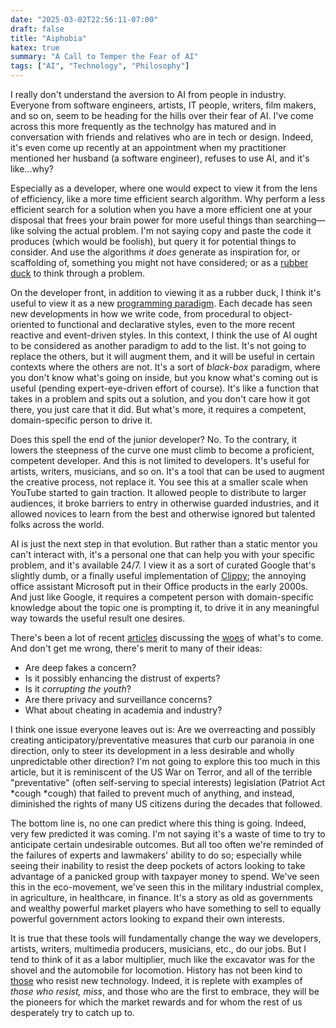 ```yaml
---
date: "2025-03-02T22:56:11-07:00"
draft: false
title: "Aiphobia"
katex: true
summary: "A Call to Temper the Fear of AI"
tags: ["AI", "Technology", "Philosophy"]
---
```


I really don't understand the aversion to AI from people in industry. Everyone from software engineers, artists, IT people, writers, film makers, and so on, seem to be heading for the hills over their fear of AI. I've come across this more frequently as the technolgy has matured and in conversation with friends and relatives who are in tech or design. Indeed, it's even come up recently at an appointment when my practitioner mentioned her husband (a software engineer), refuses to use AI, and it's like...why?

Especially as a developer, where one would expect to view it from the lens of efficiency, like a more time efficient search algorithm. Why perform a less efficient search for a solution when you have a more efficient one at your disposal that frees your brain power for more useful things than searching—like solving the actual problem. I'm not saying copy and paste the code it produces (which would be foolish), but query it for potential things to consider. And use the algorithms *it does* generate as inspiration for, or scaffolding of, something you might not have considered; or as a [rubber duck](https://en.wikipedia.org/wiki/Rubber_duck_debugging) to think through a problem.

On the developer front, in addition to viewing it as a rubber duck, I think it's useful to view it as a new [programming paradigm](https://en.wikipedia.org/wiki/Programming_paradigm). Each decade has seen new developments in how we write code, from procedural to object-oriented to functional and declarative styles, even to the more recent reactive and event-driven styles. In this context, I think the use of AI ought to be considered as another paradigm to add to the list. It's not going to replace the others, but it will augment them, and it will be useful in certain contexts where the others are not. It's a sort of *black-box* paradigm, where you don't know what's going on inside, but you know what's coming out is useful (pending expert-eye-driven effort of course). It's like a function that takes in a problem and spits out a solution, and you don't care how it got there, you just care that it did. But what's more, it requires a competent, domain-specific person to drive it.

Does this spell the end of the junior developer? No. To the contrary, it lowers the steepness of the curve one must climb to become a proficient, competent developer. And this is not limited to developers. It's useful for artists, writers, musicians, and so on. It's a tool that can be used to augment the creative process, not replace it. You see this at a smaller scale when YouTube started to gain traction. It allowed people to distribute to larger audiences, it broke barriers to entry in otherwise guarded industries, and it allowed novices to learn from the best and otherwise ignored but talented folks across the world. 

AI is just the next step in that evolution. But rather than a static mentor you can't interact with, it's a personal one that can help you with your specific problem, and it's available 24/7. I view it as a sort of curated Google that's slightly dumb, or a finally useful implementation of [Clippy](https://en.wikipedia.org/wiki/Office_Assistant); the annoying office assistant Microsoft put in their Office products in the early 2000s. And just like Google, it requires a competent person with domain-specific knowledge about the topic one is prompting it, to drive it in any meaningful way towards the useful result one desires.

There's been a lot of recent [articles](https://ghuntley.com/screwed/) discussing the [woes](https://www.abc.net.au/news/2025-03-02/ai-and-our-technological-future/104305614) of what's to come. And don't get me wrong, there's merit to many of their ideas: 

- Are deep fakes a concern? 
- Is it possibly enhancing the distrust of experts?
- Is it *corrupting the youth*?
- Are there privacy and surveillance concerns?
- What about cheating in academia and industry?

I think one issue everyone leaves out is: Are we overreacting and possibly creating anticipatory/preventative measures that curb our paranoia in one direction, only to steer its development in a less desirable and wholly unpredictable other direction? I'm not going to explore this too much in this article, but it is reminiscent of the US War on Terror, and all of the terrible "preventative" (often self-serving to special interests) legislation (Patriot Act *cough *cough) that failed to prevent much of anything, and instead, diminished the rights of many US citizens during the decades that followed.

The bottom line is, no one can predict where this thing is going. Indeed, very few predicted it was coming. I'm not saying it's a waste of time to try to anticipate certain undesirable outcomes. But all too often we're reminded of the failures of experts and lawmakers' ability to do so; especially while seeing their inability to resist the deep pockets of actors looking to take advantage of a panicked group with taxpayer money to spend. We've seen this in the eco-movement, we've seen this in the military industrial complex, in agriculture, in healthcare, in finance. It's a story as old as governments and wealthy powerful market players who have something to sell to equally powerful government actors looking to expand their own interests.

It is true that these tools will fundamentally change the way we developers, artists, writers, multimedia producers, musicians, etc., do our jobs. But I tend to think of it as a labor multiplier, much like the excavator was for the shovel and the automobile for locomotion. History has not been kind to [those](https://en.wikipedia.org/wiki/Luddite) who resist new technology. Indeed, it is replete with examples of *those who resist, miss*, and those who are the first to embrace, they will be the pioneers for which the market rewards and for whom the rest of us desperately try to catch up to. 